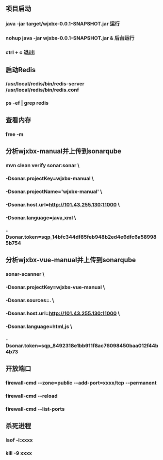 ## 项目启动

### java -jar target/wjxbx-0.0.1-SNAPSHOT.jar 运行
### nohup java -jar wjxbx-0.0.1-SNAPSHOT.jar & 后台运行
### ctrl + c 退j出

## 启动Redis

### /usr/local/redis/bin/redis-server /usr/local/redis/bin/redis.conf
### ps -ef | grep redis

##  查看内存

### free -m

## 分析wjxbx-manual并上传到sonarqube

### mvn clean verify sonar:sonar \
### -Dsonar.projectKey=wjxbx-manual \
### -Dsonar.projectName='wjxbx-manual' \
### -Dsonar.host.url=http://101.43.255.130:11000 \
### -Dsonar.language=java,xml \
### -Dsonar.token=sqp_14bfc344df85feb948b2ed4e6dfc6a589985b754


## 分析wjxbx-vue-manual并上传到sonarqube

### sonar-scanner \
### -Dsonar.projectKey=wjxbx-vue-manual \
### -Dsonar.sources=. \
### -Dsonar.host.url=http://101.43.255.130:11000 \
### -Dsonar.language=html,js \
### -Dsonar.token=sqp_8492318e1bb911f8ac76098450baa012f44b4b73


## 开放端口

### firewall-cmd --zone=public --add-port=xxxx/tcp --permanent
### firewall-cmd --reload
### firewall-cmd --list-ports


## 杀死进程

### lsof -i:xxxx
### kill -9 xxxx